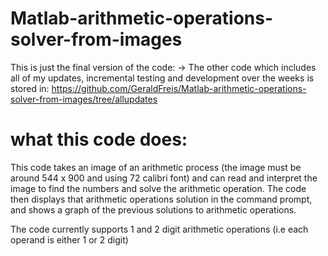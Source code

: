 # Matlab-arithmetic-operations-solver-from-images
This is just the final version of the code:
-> The other code which includes all of my updates, incremental testing and development over the weeks is stored in:
https://github.com/GeraldFreis/Matlab-arithmetic-operations-solver-from-images/tree/allupdates

# what this code does:
This code takes an image of an arithmetic process (the image must be around 544 x 900 and using 72 calibri font) and can read and interpret the image
to find the numbers and solve the arithmetic operation.
The code then displays that arithmetic operations solution in the command prompt, and shows a graph of the previous solutions to arithmetic operations.

The code currently supports 1 and 2 digit arithmetic operations (i.e each operand is either 1 or 2 digit)


